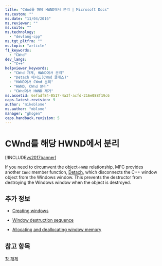 ```yaml
---
title: "CWnd를 해당 HWND에서 분리 | Microsoft Docs"
ms.custom: ""
ms.date: "11/04/2016"
ms.reviewer: ""
ms.suite: ""
ms.technology: 
  - "devlang-cpp"
ms.tgt_pltfrm: ""
ms.topic: "article"
f1_keywords: 
  - "CWnd"
dev_langs: 
  - "C++"
helpviewer_keywords: 
  - "CWnd 개체, HWND에서 분리"
  - "Detach 메서드(CWnd 클래스)"
  - "HWND에서 CWnd 분리"
  - "HWND, CWnd 분리"
  - "CWnd에서 HWND 제거"
ms.assetid: 6efadf84-0517-4a3f-acfd-216e088f19c6
caps.latest.revision: 9
author: "mikeblome"
ms.author: "mblome"
manager: "ghogen"
caps.handback.revision: 5
---
```

# CWnd를 해당 HWND에서 분리
[!INCLUDE[vs2017banner](../assembler/inline/includes/vs2017banner.md)]

If you need to circumvent the object\-`HWND` relationship, MFC provides another `CWnd` member function, [Detach](../Topic/CWnd::Detach.md), which disconnects the C\+\+ window object from the Windows window.  This prevents the destructor from destroying the Windows window when the object is destroyed.  
  
## 추가 정보  
  
-   [Creating windows](../mfc/creating-windows.md)  
  
-   [Window destruction sequence](../mfc/window-destruction-sequence.md)  
  
-   [Allocating and deallocating window memory](../mfc/allocating-and-deallocating-window-memory.md)  
  
## 참고 항목  
 [창 개체](../mfc/window-objects.md)